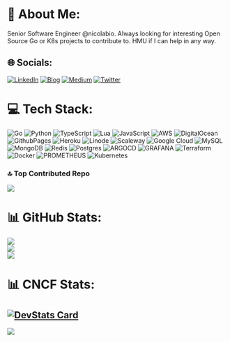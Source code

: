 # 💫 About Me:
Senior Software Engineer @nicolabio. Always looking for interesting Open Source Go or K8s projects to contribute to. HMU if I can help in any way.

## 🌐 Socials:
[![LinkedIn](https://img.shields.io/badge/LinkedIn-%230077B5.svg?logo=linkedin&logoColor=white)](https://linkedin.com/in/webstra) [![Blog](https://img.shields.io/badge/Hugo-FF4088?logo=hugo&logoColor=fff)](https://blog.webstra.dev) [![Medium](https://img.shields.io/badge/Medium-12100E?logo=medium&logoColor=white)](https://medium.com/@webstra) [![Twitter](https://img.shields.io/badge/Twitter-%231DA1F2.svg?logo=Twitter&logoColor=white)](https://twitter.com/webstradev) 

# 💻 Tech Stack:
![Go](https://img.shields.io/badge/go-%2300ADD8.svg?style=for-the-badge&logo=go&logoColor=white) ![Python](https://img.shields.io/badge/python-3670A0?style=for-the-badge&logo=python&logoColor=ffdd54) ![TypeScript](https://img.shields.io/badge/typescript-%23007ACC.svg?style=for-the-badge&logo=typescript&logoColor=white) ![Lua](https://img.shields.io/badge/lua-%232C2D72.svg?style=for-the-badge&logo=lua&logoColor=white) ![JavaScript](https://img.shields.io/badge/javascript-%23323330.svg?style=for-the-badge&logo=javascript&logoColor=%23F7DF1E) ![AWS](https://img.shields.io/badge/AWS-%23FF9900.svg?style=for-the-badge&logo=amazon-aws&logoColor=white) ![DigitalOcean](https://img.shields.io/badge/DigitalOcean-%230167ff.svg?style=for-the-badge&logo=digitalOcean&logoColor=white) ![GithubPages](https://img.shields.io/badge/github%20pages-121013?style=for-the-badge&logo=github&logoColor=white) ![Heroku](https://img.shields.io/badge/heroku-%23430098.svg?style=for-the-badge&logo=heroku&logoColor=white) ![Linode](https://img.shields.io/badge/linode-00A95C?style=for-the-badge&logo=linode&logoColor=white) ![Scaleway](https://img.shields.io/badge/SCALEWAY-%234f0599.svg?style=for-the-badge&logo=scaleway&logoColor=white) ![Google Cloud](https://img.shields.io/badge/GoogleCloud-%234285F4.svg?style=for-the-badge&logo=google-cloud&logoColor=white) ![MySQL](https://img.shields.io/badge/mysql-%2300000f.svg?style=for-the-badge&logo=mysql&logoColor=white) ![MongoDB](https://img.shields.io/badge/MongoDB-%234ea94b.svg?style=for-the-badge&logo=mongodb&logoColor=white) ![Redis](https://img.shields.io/badge/redis-%23DD0031.svg?style=for-the-badge&logo=redis&logoColor=white) ![Postgres](https://img.shields.io/badge/postgres-%23316192.svg?style=for-the-badge&logo=postgresql&logoColor=white) ![ARGOCD](https://img.shields.io/badge/argo-EF7B4D.svg?style=for-the-badge&logo=argo&logoColor=white&color=%23EF7B4D) ![GRAFANA](https://img.shields.io/badge/grafana-F46800.svg?style=for-the-badge&logo=grafana&logoColor=white&color=%23F46800) ![Terraform](https://img.shields.io/badge/terraform-%235835CC.svg?style=for-the-badge&logo=terraform&logoColor=white) ![Docker](https://img.shields.io/badge/docker-%230db7ed.svg?style=for-the-badge&logo=docker&logoColor=white) ![PROMETHEUS](https://img.shields.io/badge/prometheus-E6522C.svg?style=for-the-badge&logo=prometheus&logoColor=white&color=%23E6522C) ![Kubernetes](https://img.shields.io/badge/kubernetes-%23326ce5.svg?style=for-the-badge&logo=kubernetes&logoColor=white)

### 🔝 Top Contributed Repo
![](https://github-contributor-stats.vercel.app/api?username=webstradev&limit=5&theme=dark&combine_all_yearly_contributions=true)

# 📊 GitHub Stats:
![](https://github-readme-stats.vercel.app/api?username=webstradev&theme=dark&hide_border=false&include_all_commits=true&count_private=true)<br/>
![](https://github-readme-streak-stats.herokuapp.com/?user=webstradev&theme=dark&hide_border=false)<br/>
![](https://github-readme-stats.vercel.app/api/top-langs/?username=webstradev&theme=dark&hide_border=false&include_all_commits=true&count_private=true&layout=compact)

# 📊 CNCF Stats:
[![DevStats Card](https://devstats.me/?username=webstradev)](https://github.com/tico88612/devstats-card)
---
[![](https://visitcount.itsvg.in/api?id=webstradev&icon=0&color=0)](https://visitcount.itsvg.in)

<!-- Proudly created with GPRM ( https://gprm.itsvg.in ) -->
